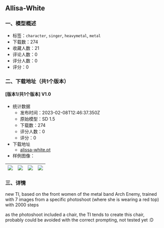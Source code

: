 ## Allisa-White
### 一、模型概述

- 标签：`character`, `singer`, `heavymetal`, `metal`
- 下载数：274
- 收藏人数：21
- 评论人数：0
- 评分人数：0
- 评分：0

### 二、下载地址（共1个版本）

#### [版本1/共1个版本] V1.0

- 统计数据
  - 发布时间：2023-02-08T12:46:37.350Z
  - 原始模型：SD 1.5
  - 下载数：274
  - 评分人数：0
  - 评分：0
- 下载地址
  - [alissa-white.pt](https://civitai.com/api/download/models/8712)
- 样例图像：

| <img src="https://image.civitai.com/xG1nkqKTMzGDvpLrqFT7WA/be81308f-7882-470f-3ab0-0f0925d72900/width=450/82963.jpeg" /> | <img src="https://image.civitai.com/xG1nkqKTMzGDvpLrqFT7WA/e3d8bff9-b1b8-46ea-51f2-0524dbf07c00/width=450/82982.jpeg" /> | <img src="https://image.civitai.com/xG1nkqKTMzGDvpLrqFT7WA/9dbf752e-0e72-4850-a8d1-9f55fa8d4600/width=450/82981.jpeg" /> | <img src="https://image.civitai.com/xG1nkqKTMzGDvpLrqFT7WA/93717696-5205-49d3-3759-19e68d1ef000/width=450/82980.jpeg" /> |
| ---- | ---- | ---- | ---- |


### 三、详情
<p>new TI, based on the front women of the metal band Arch Enemy, trained with 7 images from a specific photoshoot (where she is wearing a red top) with 2000 steps</p><p></p><p>as the photoshoot included a chair, the TI tends to create this chair, probably could be avoided with the correct prompting, not tested yet :D</p>